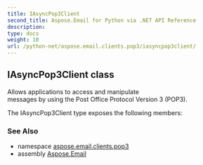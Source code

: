 ```yaml
---
title: IAsyncPop3Client
second_title: Aspose.Email for Python via .NET API Reference
description: 
type: docs
weight: 10
url: /python-net/aspose.email.clients.pop3/iasyncpop3client/
---
```


## IAsyncPop3Client class

Allows applications to access and manipulate <br/>            messages by using the Post Office Protocol Version 3 (POP3).

The IAsyncPop3Client type exposes the following members:

### See Also

* namespace [aspose.email.clients.pop3](/python-net/aspose.email.clients.pop3/)
* assembly [Aspose.Email](/python-net/)


